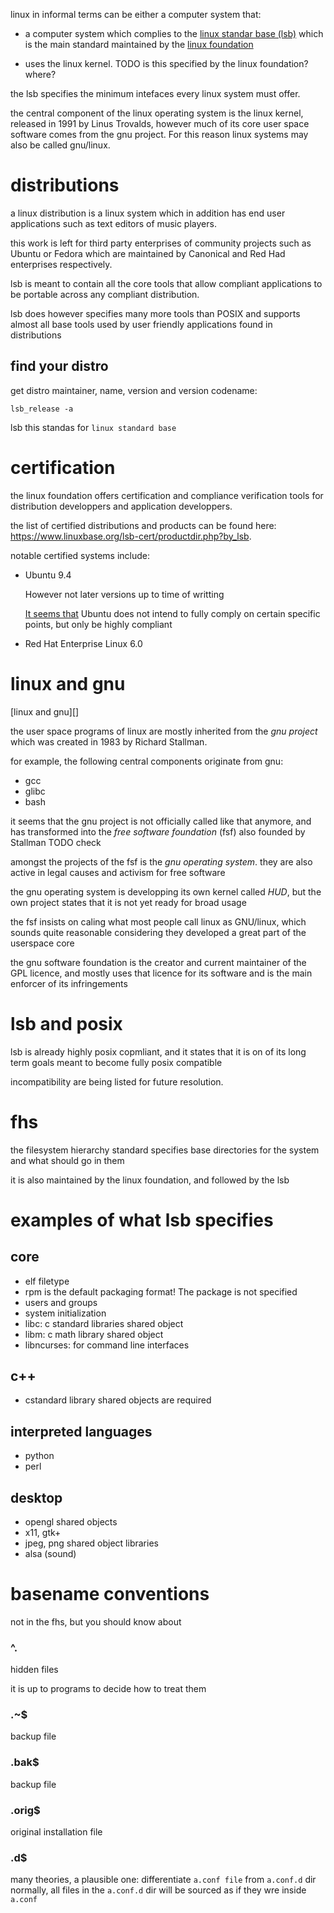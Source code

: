 linux in informal terms can be either a computer system that:

- a computer system which complies to the [linux standar base (lsb)](lsb)
    which is the main standard maintained by the [linux foundation][]

- uses the linux kernel. TODO is this specified by the linux foundation? where?

the lsb specifies the minimum intefaces every linux system must offer.

the central component of the linux operating system is the linux kernel,
released in 1991 by Linus Trovalds, however much of its core user space
software comes from the gnu project. For this reason linux systems
may also be called gnu/linux.

# distributions

a linux distribution is a linux system which in addition has end user
applications such as text editors of music players.

this work is left for third party enterprises of community projects such as Ubuntu
or Fedora which are maintained by Canonical and Red Had enterprises respectively.

lsb is meant to contain all the core tools that allow compliant applications
to be portable across any compliant distribution.

lsb does however specifies many more tools than POSIX
and supports almost all base tools used by user friendly applications
found in distributions

## find your distro

get distro maintainer, name, version and version codename:

    lsb_release -a

lsb this standas for `linux standard base`

# certification

the linux foundation offers certification and compliance verification
tools for distribution developpers and application developpers.

the list of certified distributions and products can be found here:
https://www.linuxbase.org/lsb-cert/productdir.php?by_lsb.

notable certified systems include:

- Ubuntu 9.4

    However not later versions up to time of writting

    [It seems that](http://askubuntu.com/questions/89125/does-ubuntu-follow-the-linux-standard-base-lsb)
    Ubuntu does not intend to fully comply
    on certain specific points, but only be highly compliant

- Red Hat Enterprise Linux 6.0

# linux and gnu

[linux and gnu][]

the user space programs of linux are mostly inherited from the *gnu project*
which was created in 1983 by Richard Stallman.

for example, the following central components originate from gnu:

- gcc
- glibc
- bash

it seems that the gnu project is not officially called like that anymore,
and has transformed into the *free software foundation* (fsf) also founded by Stallman
TODO check

amongst the projects of the fsf is the *gnu operating system*.
they are also active in legal causes and activism for free software

the gnu operating system is developping its own kernel called *HUD*,
but the own project states that it is not yet ready for broad usage

the fsf insists on caling what most people call linux as GNU/linux,
which sounds quite reasonable considering they developed a great part of
the userspace core

the gnu software foundation is the creator and current maintainer
of the GPL licence, and mostly uses that licence for its software and
is the main enforcer of its infringements

# lsb and posix

lsb is already highly posix copmliant, and it states that it is on of its
long term goals meant to become fully posix compatible

incompatibility are being listed for future resolution.

# fhs

the filesystem hierarchy standard specifies base directories
for the system and what should go in them

it is also maintained by the linux foundation, and followed by the lsb

# examples of what lsb specifies

## core

- elf filetype
- rpm is the default packaging format! The package is not specified
- users and groups
- system initialization
- libc: c standard libraries shared object
- libm: c math library shared object
- libncurses: for command line interfaces

## c++

- cstandard library shared objects are required

## interpreted languages

- python
- perl

## desktop

- opengl shared objects
- x11, gtk+
- jpeg, png shared object libraries
- alsa (sound)

# basename conventions

not in the fhs, but you should know about

### ^\.

hidden files

it is up to programs to decide how to treat them

### \.~$

backup file

### \.bak$

backup file

### \.orig$

original installation file

### \.d$

many theories, a plausible one:
differentiate `a.conf file` from `a.conf.d` dir
normally, all files in the `a.conf.d` dir will be sourced
as if they wre inside `a.conf`

[lsb]: http://www.linuxfoundation.org/collaborate/workgroups/lsb/download
[linux foundation]: http://www.linuxfoundation.org/
